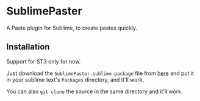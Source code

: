 SublimePaster
=============

A Paste plugin for Sublime, to create pastes quickly.

Installation
------------

Support for ST3 only for now.

Just download the `SublimePaster.sublime-package` file from [here](https://github.com/svineet/SublimePaster/releases/tag/v0.1) and put it in your sublime text's `Packages` directory, and it'll work.

You can also `git clone` the source in the same directory and it'll work.
